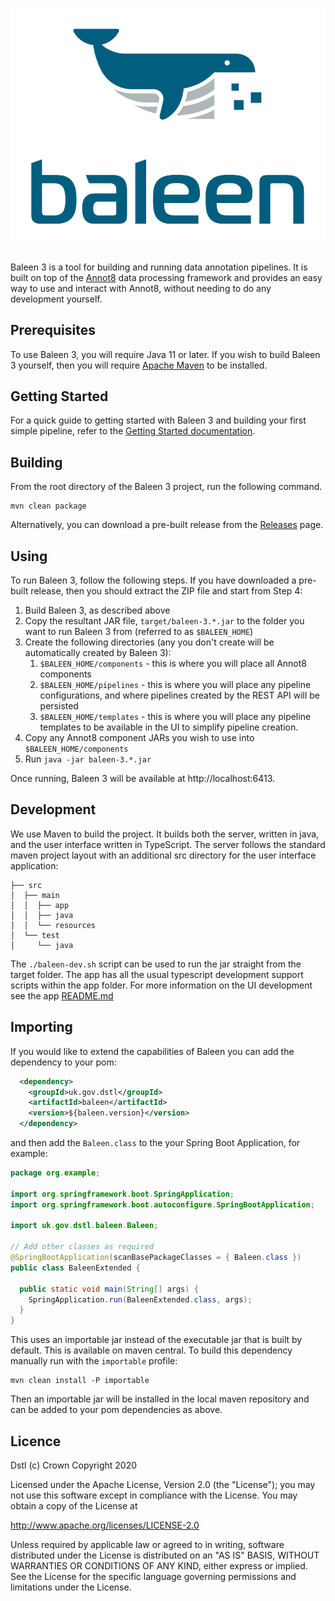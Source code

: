 <h1 align="center">
  <a href="https://github.com/dstl/baleen3">
    <img alt="Baleen" src="./Logo.svg" width="512" />
  </a>
</h1>

Baleen 3 is a tool for building and running data annotation pipelines. It is built on top of the [Annot8](https://annot8.io) 
data processing framework and provides an easy way to use and interact with Annot8, without needing to do any development yourself.

## Prerequisites

To use Baleen 3, you will require Java 11 or later.
If you wish to build Baleen 3 yourself, then you will require [Apache Maven](https://maven.apache.org) to be installed.

## Getting Started

For a quick guide to getting started with Baleen 3 and building your first simple pipeline, refer to the [Getting Started documentation](GETTING-STARTED.md).

## Building

From the root directory of the Baleen 3 project, run the following command.

```shell
mvn clean package
```

Alternatively, you can download a pre-built release from the [Releases](https://github.com/dstl/baleen3/releases) page.

## Using

To run Baleen 3, follow the following steps.
If you have downloaded a pre-built release, then you should extract the ZIP file and start from Step 4:

1. Build Baleen 3, as described above
2. Copy the resultant JAR file, `target/baleen-3.*.jar` to the folder you want to run Baleen 3 from (referred to as `$BALEEN_HOME`)
3. Create the following directories (any you don't create will be automatically created by Baleen 3):
   1. `$BALEEN_HOME/components` - this is where you will place all Annot8 components
   2. `$BALEEN_HOME/pipelines` - this is where you will place any pipeline configurations, and where pipelines created by the REST API will be persisted
   3. `$BALEEN_HOME/templates` - this is where you will place any pipeline templates to be available in the UI to simplify pipeline creation.
4. Copy any Annot8 component JARs you wish to use into `$BALEEN_HOME/components`
5. Run `java -jar baleen-3.*.jar`

Once running, Baleen 3 will be available at http://localhost:6413.

## Development

We use Maven to build the project. It builds both the server, written in java, and the user interface written in TypeScript. 
The server follows the standard maven project layout with an additional src directory for the user interface application:

```shell
├── src
│  ├── main
│  │  ├── app
│  │  ├── java
│  │  └── resources
│  └── test
│     └── java
```

The `./baleen-dev.sh` script can be used to run the jar straight from the target folder.
The app has all the usual typescript development support scripts within the app folder. For more information on the UI 
development see the app [README.md](./src/main/app/README.md)

## Importing

If you would like to extend the capabilities of Baleen you can add the dependency to your pom:

```xml
  <dependency>
    <groupId>uk.gov.dstl</groupId>
    <artifactId>baleen</artifactId>
    <version>${baleen.version}</version>
  </dependency>
```

and then add the `Baleen.class` to the your Spring Boot Application, for example:

```java
package org.example;

import org.springframework.boot.SpringApplication;
import org.springframework.boot.autoconfigure.SpringBootApplication;

import uk.gov.dstl.baleen.Baleen;

// Add other classes as required
@SpringBootApplication(scanBasePackageClasses = { Baleen.class })
public class BaleenExtended {

  public static void main(String[] args) {
    SpringApplication.run(BaleenExtended.class, args);
  }
}
```

This uses an importable jar instead of the executable jar that is built by default. This is available on maven central. 
To build this dependency manually run with the `importable` profile:

```shell
mvn clean install -P importable
```

Then an importable jar will be installed in the local maven repository and can be added to your pom dependencies as above.

## Licence

Dstl (c) Crown Copyright 2020

Licensed under the Apache License, Version 2.0 (the "License"); you may not use this software except in compliance with 
the License. You may obtain a copy of the License at

http://www.apache.org/licenses/LICENSE-2.0

Unless required by applicable law or agreed to in writing, software distributed under the License is distributed on an 
"AS IS" BASIS, WITHOUT WARRANTIES OR CONDITIONS OF ANY KIND, either express or implied.
See the License for the specific language governing permissions and limitations under the License.

